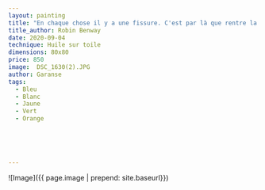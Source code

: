 ```yaml
---
layout: painting
title: "En chaque chose il y a une fissure. C'est par là que rentre la lumière."                                              
title_author: Robin Benway
date: 2020-09-04
technique: Huile sur toile 
dimensions: 80x80
price: 850
image:  DSC_1630(2).JPG
author: Garanse
tags:
  - Bleu
  - Blanc
  - Jaune
  - Vert
  - Orange
  
  
  
  
  
---
```

![Image]({{ page.image | prepend: site.baseurl}})

